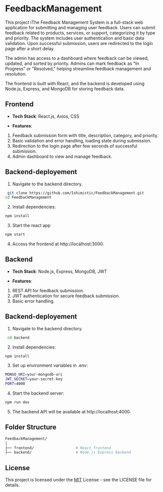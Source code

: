 
# FeedbackManagement

This project iThe Feedback Management System is a full-stack web application for submitting and managing user feedback. Users can submit feedback related to products, services, or support, categorizing it by type and priority. The system includes user authentication and basic data validation. Upon successful submission, users are redirected to the login page after a short delay.

The admin has access to a dashboard where feedback can be viewed, updated, and sorted by priority. Admins can mark feedback as "In Progress" or "Resolved," helping streamline feedback management and resolution.

The frontend is built with React, and the backend is developed using Node.js, Express, and MongoDB for storing feedback data.

## Frontend

- **Tech Stack**: React.js, Axios, CSS

- **Features**:
1. Feedback submission form with title, description, category, and priority.
2. Basic validation and error handling, loading state during submission.
3. Redirection to the login page after few seconds of successful submission.
4. Admin dashboard to view and manage feedback.
## Backend-deployement

1. Navigate to the backend directory. 
```bash
 git clone https://github.com/Ishimistic/FeedbackManagement.git
cd FeedbackManagement

```

2. Install dependencies:
```bash
npm install
```

3. Start the react app
```bash
npm start

```

4. Access the frontend at http://localhost:3000.
## Backend

- **Tech Stack**: Node.js, Express, MongoDB, JWT

- **Features**:
1. REST API for feedback submission.
2. JWT authentication for secure feedback submission.
3. Basic error handling.

## Backend-deployement

1. Navigate to the backend directory. 
```bash
 cd backend


```

2. Install dependencies:
```bash
npm install
```

3. Set up environment variables in .env:
```bash
MONGO_URI=your-mongodb-uri
JWT_SECRET=your-secret-key
PORT=4000
```

4. Start the backend server:
```bash
npm run dev

```
5. The backend API will be available at http://localhost:4000.

## Folder Structure 
```bash
FeedbackManagement/
│
├── frontend/                   # React frontend
├── backend/                    # Node.js Express backend

```
## License


This project is licensed under the [MIT](https://choosealicense.com/licenses/mit/) License - see the LICENSE file for details.
